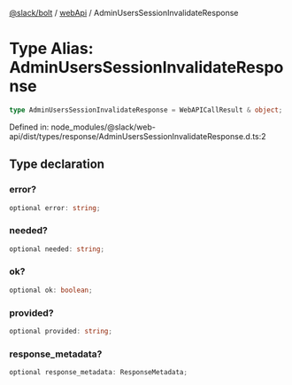 [@slack/bolt](../../../../index.md) / [webApi](../index.md) / AdminUsersSessionInvalidateResponse

# Type Alias: AdminUsersSessionInvalidateResponse

```ts
type AdminUsersSessionInvalidateResponse = WebAPICallResult & object;
```

Defined in: node\_modules/@slack/web-api/dist/types/response/AdminUsersSessionInvalidateResponse.d.ts:2

## Type declaration

### error?

```ts
optional error: string;
```

### needed?

```ts
optional needed: string;
```

### ok?

```ts
optional ok: boolean;
```

### provided?

```ts
optional provided: string;
```

### response\_metadata?

```ts
optional response_metadata: ResponseMetadata;
```
